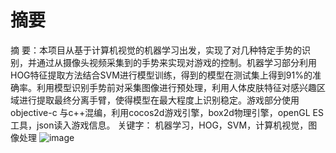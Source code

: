 # 摘要
摘 要：本项目从基于计算机视觉的机器学习出发，实现了对几种特定手势的识别，并通过从摄像头视频采集到的手势来实现对游戏的控制。机器学习部分利用HOG特征提取方法结合SVM进行模型训练，得到的模型在测试集上得到91%的准确率。利用模型识别手势前对采集图像进行预处理，利用人体皮肤特征对感兴趣区域进行提取最终分离手臂，使得模型在最大程度上识别稳定。游戏部分使用objective-c 与c++混编，利用cocos2d游戏引擎，box2d物理引擎，openGL ES工具，json读入游戏信息。
关键字： 机器学习，HOG，SVM，计算机视觉，图像处理
![image](https://user-images.githubusercontent.com/79097091/123834496-0d55f600-d93a-11eb-870b-49fde5a07dd1.png)
